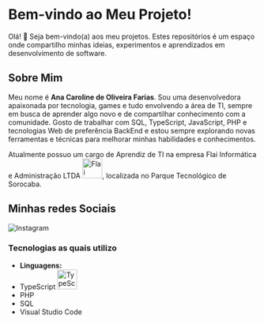 # Bem-vindo ao Meu Projeto!

Olá! 👋 Seja bem-vindo(a) aos meu projetos. Estes repositórios é um espaço onde compartilho minhas ideias, experimentos e aprendizados em desenvolvimento de software.

## Sobre Mim

Meu nome é **Ana Caroline de Oliveira Farias**. Sou uma desenvolvedora apaixonada por tecnologia, games e tudo envolvendo a área de TI, sempre em busca de aprender algo novo e de compartilhar conhecimento com a comunidade. Gosto de trabalhar com SQL, TypeScript, JavaScript, PHP e tecnologias Web de preferência BackEnd e estou sempre explorando novas ferramentas e técnicas para melhorar minhas habilidades e conhecimentos.

Atualmente possuo um cargo de Aprendiz de TI na empresa Flai Informática e Administração LTDA <img src="https://github.com/user-attachments/assets/4d4cd47e-94bf-44f8-8f71-b21ab58d4eba" alt="Flai Logo" width="40" height="40">, localizada no Parque Tecnológico de Sorocaba.


## Minhas redes Sociais

![Instagram](https://www.instagram.com/_fariaasz/)

### Tecnologias as quais utilizo

- **Linguagens:**
- TypeScript <img src="https://raw.githubusercontent.com/remojansen/logo.ts/master/ts.png" alt="TypeScript Logo" width="40" height="40">
- PHP
- SQL
- Visual Studio Code


